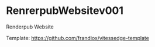 # RenrerpubWebsitev001

Renderpub Website

Template: https://github.com/frandiox/vitessedge-template
